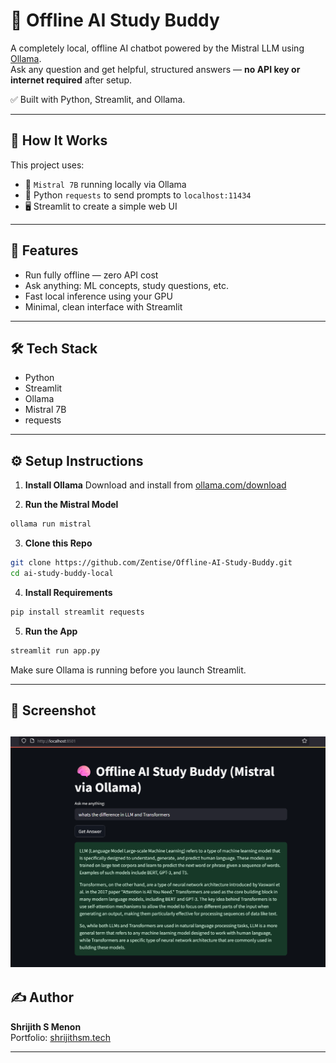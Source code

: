 
# 🧠 Offline AI Study Buddy

A completely local, offline AI chatbot powered by the Mistral LLM using [Ollama](https://ollama.com/).  
Ask any question and get helpful, structured answers — **no API key or internet required** after setup.

✅ Built with Python, Streamlit, and Ollama.

---

## 🧠 How It Works

This project uses:
- 🧠 `Mistral 7B` running locally via Ollama
- 💬 Python `requests` to send prompts to `localhost:11434`
- 🖥️ Streamlit to create a simple web UI

---

## 🚀 Features

- Run fully offline — zero API cost
- Ask anything: ML concepts, study questions, etc.
- Fast local inference using your GPU
- Minimal, clean interface with Streamlit

---

## 🛠 Tech Stack

- Python
- Streamlit
- Ollama
- Mistral 7B
- requests

---

## ⚙️ Setup Instructions

1. **Install Ollama**
   Download and install from [ollama.com/download](https://ollama.com/download)

2. **Run the Mistral Model**
```bash
ollama run mistral
```

3. **Clone this Repo**
```bash
git clone https://github.com/Zentise/Offline-AI-Study-Buddy.git
cd ai-study-buddy-local
```

4. **Install Requirements**
```bash
pip install streamlit requests
```

5. **Run the App**
```bash
streamlit run app.py
```

Make sure Ollama is running before you launch Streamlit.

---

## 📸 Screenshot


![alt text](image.png)
---

## ✍️ Author

**Shrijith S Menon**  
Portfolio: [shrijithsm.tech](https://shrijithsm.tech)

---
